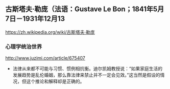 ## 古斯塔夫·勒庞（法语：Gustave Le Bon；1841年5月7日－1931年12月13
https://zh.wikipedia.org/wiki/古斯塔夫·勒庞
### 心理学统治世界
http://www.juzimi.com/article/675407
- 法律从来都不可能与习惯、惯例相抗衡。迪尔凯姆教授说：“如果家庭生活的发展趋势是乱伦婚姻，那么靠法律来禁止并不一定会见效。”这当然是假设的情况，但这个推论和解释却是正确的。